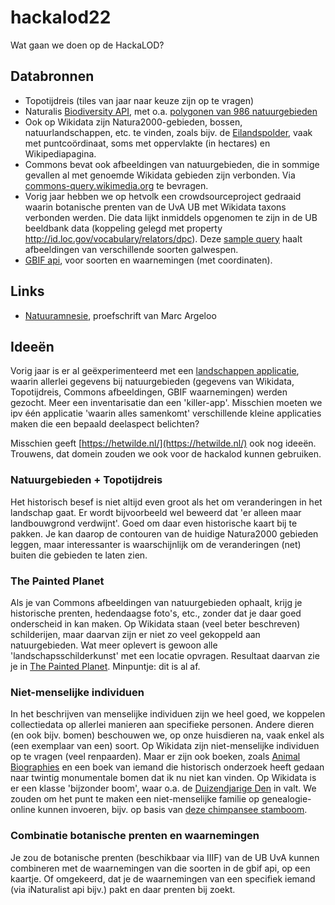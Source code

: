 # hackalod22

Wat gaan we doen op de HackaLOD?

## Databronnen

- Topotijdreis (tiles van jaar naar keuze zijn op te vragen)
- Naturalis [Biodiversity API](https://api.biodiversitydata.nl/), met o.a. [polygonen van 986 natuurgebieden](https://api.biodiversitydata.nl/v2/geo/query/?areaType=Nature&_size=10&_from=0)
- Ook op Wikidata zijn Natura2000-gebieden, bossen, natuurlandschappen, etc. te vinden, zoals bijv. de [Eilandspolder](https://www.wikidata.org/wiki/Q3183833), vaak met puntcoördinaat, soms met oppervlakte (in hectares) en Wikipediapagina.
- Commons bevat ook afbeeldingen van natuurgebieden, die in sommige gevallen al met genoemde Wikidata gebieden zijn verbonden. Via [commons-query.wikimedia.org](https://commons-query.wikimedia.org/) te bevragen.
- Vorig jaar hebben we op hetvolk een crowdsourceproject gedraaid waarin botanische prenten van de UvA UB met Wikidata taxons verbonden werden. Die data lijkt inmiddels opgenomen te zijn in de UB beeldbank data (koppeling gelegd met property <http://id.loc.gov/vocabulary/relators/dpc>). Deze [sample query](https://lod.uba.uva.nl/UB-UVA/-/queries/Botanic-gall-wasps/1) haalt afbeeldingen van verschillende soorten galwespen.
- [GBIF api](https://www.gbif.org/developer/summary), voor soorten en waarnemingen (met coordinaten).


## Links

- [Natuuramnesie](https://www.uu.nl/agenda/promotie-marc-argeloo-hoe-we-vergeten-zijn-hoe-de-natuur-er-vroeger-uitzag), proefschrift van Marc Argeloo


## Ideeën

Vorig jaar is er al geëxperimenteerd met een [landschappen applicatie](https://github.com/mmmenno/landschappen), waarin allerlei gegevens bij natuurgebieden (gegevens van Wikidata, Topotijdreis, Commons afbeeldingen, GBIF waarnemingen) werden gezocht. Meer een inventarisatie dan een 'killer-app'. Misschien moeten we ipv één applicatie 'waarin alles samenkomt' verschillende kleine applicaties maken die een bepaald deelaspect belichten?

Misschien geeft [https://hetwilde.nl/](https://hetwilde.nl/) ook nog ideeën. Trouwens, dat domein zouden we ook voor de hackalod kunnen gebruiken.


### Natuurgebieden + Topotijdreis

Het historisch besef is niet altijd even groot als het om veranderingen in het landschap gaat. Er wordt bijvoorbeeld wel beweerd dat 'er alleen maar landbouwgrond verdwijnt'. Goed om daar even historische kaart bij te pakken. Je kan daarop de contouren van de huidige Natura2000 gebieden leggen, maar interessanter is waarschijnlijk om de veranderingen (net) buiten die gebieden te laten zien.

### The Painted Planet

Als je van Commons afbeeldingen van natuurgebieden ophaalt, krijg je historische prenten, hedendaagse foto's, etc., zonder dat je daar goed onderscheid in kan maken. Op Wikidata staan (veel beter beschreven) schilderijen, maar daarvan zijn er niet zo veel gekoppeld aan natuurgebieden. Wat meer oplevert is gewoon alle 'landschapsschilderkunst' met een locatie opvragen. Resultaat daarvan zie je in [The Painted Planet](https://hicsuntleones.nl/paintedplanet/). Minpuntje: dit is al af.

### Niet-menselijke individuen

In het beschrijven van menselijke individuen zijn we heel goed, we koppelen collectiedata op allerlei manieren aan specifieke personen. Andere dieren (en ook bijv. bomen) beschouwen we, op onze huisdieren na, vaak enkel als (een exemplaar van een) soort. Op Wikidata zijn niet-menselijke individuen op te vragen (veel renpaarden). Maar er zijn ook boeken, zoals [Animal Biographies](https://ugapress.org/book/9780820362182/animal-biographies/) en een boek van iemand die historisch onderzoek heeft gedaan naar twintig monumentale bomen dat ik nu niet kan vinden. Op Wikidata is er een klasse 'bijzonder boom', waar o.a. de [Duizendjarige Den](https://www.wikidata.org/wiki/Q15943299) in valt. We zouden om het punt te maken een niet-menselijke familie op genealogie-online kunnen invoeren, bijv. op basis van [deze chimpansee stamboom](https://shigen.nig.ac.jp/gain/ViewIndividualFamilyTree.do?chim=true&zoo=7).

### Combinatie botanische prenten en waarnemingen

Je zou de botanische prenten (beschikbaar via IIIF) van de UB UvA kunnen combineren met de waarnemingen van die soorten in de gbif api, op een kaartje. Of omgekeerd, dat je de waarnemingen van een specifiek iemand (via iNaturalist api bijv.) pakt en daar prenten bij zoekt.
